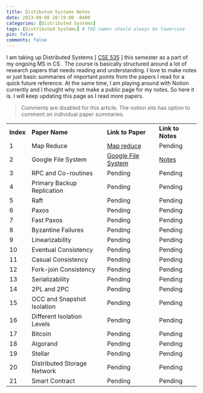 ```yaml
---
title: Distibuted Systems Notes
date: 2023-09-08 20:19:00 -0400
categories: [Distributed Systems]
tags: [Distributed Systems] # TAG names should always be lowercase
pin: false
comments: false
---
```


I am taking up Distributed Systems [ <a href="http://mpaxos.com/teaching/ds/23fa/index.html" target="_blank">CSE 535</a> ] this semester as a part of my ongoing MS in CS . The course is basically structured around a lot of research papers that needs reading and understanding. I love to make notes or just basic summaries of important points from the papers I read for a quick future reference. At the same time, I am playing around with Notion currently and I thought why not make a public page for my notes. So here it is. I will keep updating this page as I read more papers.

> Comments are disabled for this article. The notion site has option to comment on individual paper summaries.

<table width="100%">
  <tr>
    <td><strong>Index</strong></td>
    <td><strong>Paper Name</strong></td>
    <td><strong>Link to Paper</strong></td>
    <td><strong>Link to Notes</strong></td>
  </tr>
  <tr>
    <td>1</td>
    <td>Map Reduce</td>
    <td><a href="http://mpaxos.com/teaching/ds/23fa/readings/mapreduce.pdf" target="_blank">Map reduce</a></td>
    <td>Pending</td>
  </tr>
  <tr>
    <td>2</td>
    <td>Google File System</td>
    <td><a href="http://mpaxos.com/teaching/ds/23fa/readings/gfs.pdf" target="_blank">Google File System</a></td>
    <td><a href="https://shubhamjawandhiya.notion.site/Google-File-System-ccc3341a559143f5a2b656fc1b5f2839" target="_blank">Notes </a></td>
  </tr>
  <tr>
    <td>3</td>
    <td>RPC and Co-routines</td>
    <td>Pending</td>
    <td>Pending</td>
  </tr>
  <tr>
    <td>4</td>
    <td>Primary Backup Replication</td>
    <td>Pending</td>
    <td>Pending</td>
  </tr>
  <tr>
    <td>5</td>
    <td>Raft</td>
    <td>Pending</td>
    <td>Pending</td>
  </tr>
  <tr>
    <td>6</td>
    <td>Paxos</td>
    <td>Pending</td>
    <td>Pending</td>
  </tr>
  <tr>
    <td>7</td>
    <td>Fast Paxos</td>
    <td>Pending</td>
    <td>Pending</td>
  </tr>
  <tr>
    <td>8</td>
    <td>Byzantine Failures</td>
    <td>Pending</td>
    <td>Pending</td>
  </tr>
  <tr>
    <td>9</td>
    <td>Linearizability</td>
    <td>Pending</td>
    <td>Pending</td>
  </tr>
  <tr>
    <td>10</td>
    <td>Eventual Consistency</td>
    <td>Pending</td>
    <td>Pending</td>
  </tr>
  <tr>
    <td>11</td>
    <td>Casual Consistency</td>
    <td>Pending</td>
    <td>Pending</td>
  </tr>
  <tr>
    <td>12</td>
    <td>Fork-join Consistency</td>
    <td>Pending</td>
    <td>Pending</td>
  </tr>
  <tr>
    <td>13</td>
    <td>Serializability</td>
    <td>Pending</td>
    <td>Pending</td>
  </tr>
  <tr>
    <td>14</td>
    <td>2PL and 2PC</td>
    <td>Pending</td>
    <td>Pending</td>
  </tr>
  <tr>
    <td>15</td>
    <td>OCC and Snapshot Isolation</td>
    <td>Pending</td>
    <td>Pending</td>
  </tr>
  <tr>
    <td>16</td>
    <td>Different Isolation Levels</td>
    <td>Pending</td>
    <td>Pending</td>
  </tr>
  <tr>
    <td>17</td>
    <td>Bitcoin</td>
    <td>Pending</td>
    <td>Pending</td>
  </tr>
  <tr>
    <td>18</td>
    <td>Algorand</td>
    <td>Pending</td>
    <td>Pending</td>
  </tr>
  <tr>
    <td>19</td>
    <td>Stellar</td>
    <td>Pending</td>
    <td>Pending</td>
  </tr>
  <tr>
    <td>20</td>
    <td>Distributed Storage Network</td>
    <td>Pending</td>
    <td>Pending</td>
  </tr>
  <tr>
    <td>21</td>
    <td>Smart Contract</td>
    <td>Pending</td>
    <td>Pending</td>
  </tr>
</table>